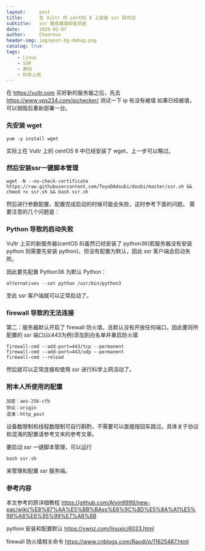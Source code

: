 ```yaml
---
layout:     post
title:      在 Vultr 的 centOS 8 上安装 ssr 踩坑记
subtitle:   ssr 服务器端安装总结
date:       2020-02-07
author:     Cheereus
header-img: img/post-bg-debug.png
catalog: true
tags:
    - Linux
    - SSR
    - 原创
    - 科学上网
---
```


在 <https://vultr.com> 买好新的服务器之后，先去 <https://www.vps234.com/ipchecker/> 测试一下 ip 有没有被墙
如果已经被墙，可以销毁后重新部署一台。

### 先安装 wget

```shell
yum -y install wget
```

实际上在 Vultr 上的 centOS 8 中已经安装了 wget，上一步可以略过。

### 然后安装ssr一键脚本管理

```shell
wget -N --no-check-certificate https://raw.githubusercontent.com/ToyoDAdoubi/doubi/master/ssr.sh && chmod +x ssr.sh && bash ssr.sh
```

然后进行参数配置，配置完成启动的时候可能会失败，这时参考下面的问题。
需要注意的几个问题是：

### Python 导致的启动失败

Vultr 上买的新服务器(centOS 8)虽然已经安装了 python36(若服务器没有安装 python 则需要先安装 python)，但没有配置为默认，因此 ssr 客户端会启动失败。

因此要先配置 Python36 为默认 Python：

```shell
alternatives --set python /usr/bin/python3
```

至此 ssr 客户端就可以正常启动了。

### firewall 导致的无法连接

第二：服务器默认开启了 firewall 防火墙，且默认没有开放任何端口，因此要将所配置的 ssr 端口(以443为例)添加到白名单并重启防火墙

```shell
firewall-cmd --add-port=443/tcp --permanent
firewall-cmd --add-port=443/udp --permanent
firewall-cmd --reload
```

然后就可以正常连接和使用 ssr 进行科学上网活动了。

### 附本人所使用的配置

```shell
加密：aes-256-cfb
协议：origin
混淆：http_post
```

设备数限制和线程数限制可自行斟酌，不需要可以直接按回车跳过。具体关于协议和混淆的配置请参考文末的参考文章。

要启动 ssr 一键脚本管理，可以运行

```shell
bash ssr.sh
```

来管理和配置 ssr 服务端。

### 参考内容

本文参考的原详细教程 <https://github.com/Alvin9999/new-pac/wiki/%E8%87%AA%E5%BB%BAss%E6%9C%8D%E5%8A%A1%E5%99%A8%E6%95%99%E7%A8%8B>

python 安装和配置默认 <https://ywnz.com/linuxjc/6033.html>

firewall 防火墙相关命令 <https://www.cnblogs.com/Raodi/p/11625487.html>
